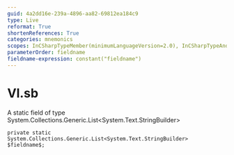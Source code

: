 ```yaml
---
guid: 4a2dd16e-239a-4896-aa82-69812ea184c9
type: Live
reformat: True
shortenReferences: True
categories: mnemonics
scopes: InCSharpTypeMember(minimumLanguageVersion=2.0), InCSharpTypeAndNamespace(minimumLanguageVersion=2.0)
parameterOrder: fieldname
fieldname-expression: constant("fieldname")
---
```


# Vl.sb

A static field of type System.Collections.Generic.List<System.Text.StringBuilder>

```
private static System.Collections.Generic.List<System.Text.StringBuilder> $fieldname$;
```
